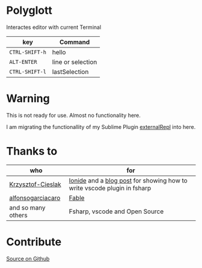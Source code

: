 # Polyglott

Interactes editor with current Terminal

|key|Command|
|-|-|
|`CTRL-SHIFT-h`|hello| 
|`ALT-ENTER`|line or selection| 
|`CTRL-SHIFT-l`|lastSelection|

# Warning

This is not ready for use.
Almost no functionality here.

I am migrating the functionallity of my Sublime Plugin 
[externalRepl](https://github.com/fbehrens/sublime_ExternalREPL) into here. 

# Thanks to

|who|for|
|-|-|
|[Krzysztof-Cieslak](https://github.com/Krzysztof-Cieslak)| [Ionide](http://ionide.io/) and a [blog post](http://kcieslak.io/Creating-VS-Code-plugins-with-F-and-Fable) for showing how to write vscode plugin in fsharp|
|[alfonsogarciacaro](https://github.com/alfonsogarciacaro)|[Fable](https://fable-compiler.github.io/)|
| and so many others | Fsharp, vscode and Open Source |

# Contribute
[Source on Github](https://github.com/fbehrens/vscode-polyglott)

